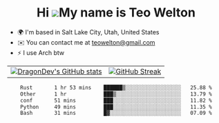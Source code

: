 <div align="center">
  
# Hi ![](https://user-images.githubusercontent.com/18350557/176309783-0785949b-9127-417c-8b55-ab5a4333674e.gif)My name is Teo Welton
</div>

*   🌍  I'm based in Salt Lake City, Utah, United States
*   ✉️  You can contact me at [teowelton@gmail.com](mailto:teowelton@gmail.com)
*   ⚡  I use Arch btw

<div align="center">

|||
|:-------------------------:|:-------------------------:|
| [![DragonDev's GitHub stats](https://github-readme-stats.vercel.app/api?username=DragonDev07&bg_color=1e1e2e&text_color=cdd6f4&icon_color=cba6f7&title_color=94e2d5)](https://github.com/DragonDev07) | [![GitHub Streak](https://streak-stats.demolab.com?user=DragonDev07&theme=catppuccin-mocha)](https://git.io/streak-stats) |

<!--START_SECTION:waka-->

```txt
Rust       1 hr 53 mins    ██████▒░░░░░░░░░░░░░░░░░░   25.88 %
Other      1 hr            ███▒░░░░░░░░░░░░░░░░░░░░░   13.79 %
conf       51 mins         ███░░░░░░░░░░░░░░░░░░░░░░   11.82 %
Python     49 mins         ███░░░░░░░░░░░░░░░░░░░░░░   11.35 %
Bash       31 mins         █▓░░░░░░░░░░░░░░░░░░░░░░░   07.09 %
```

<!--END_SECTION:waka-->

</div>
